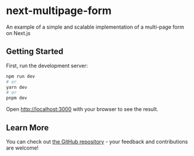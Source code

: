 # next-multipage-form
An example of a simple and scalable implementation of a multi-page form on Next.js

## Getting Started

First, run the development server:

```bash
npm run dev
# or
yarn dev
# or
pnpm dev
```

Open [http://localhost:3000](http://localhost:3000) with your browser to see the result.

## Learn More

You can check out [the GitHub repository](https://github.com/nightlightmare/next-multipage-form/) - your feedback and contributions are welcome!